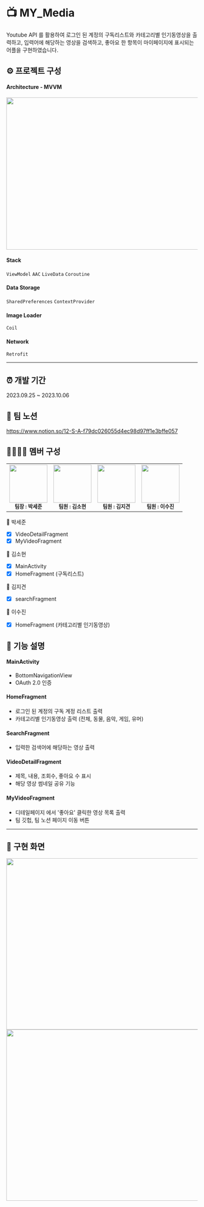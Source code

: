 # 📺 MY_Media
Youtube API 를 활용하여 로그인 된 계정의 구독리스트와 카테고리별 인기동영상을 출력하고, 입력어에 해당하는 영상을 검색하고, 좋아요 한 항목이 마이페이지에 표시되는 어플을 구현하였습니다.


## ⚙ 프로젝트 구성
#### Architecture - MVVM
<img src="https://github.com/sinw212/My-Media/assets/53486320/c5b2af63-d463-458c-9c40-76a61548b600" width="550" height="400">

#### Stack
`ViewModel` `AAC` `LiveData` `Coroutine`

#### Data Storage
`SharedPreferences` `ContextProvider`

#### Image Loader
`Coil`

#### Network
`Retrofit`

---

## ⏰ 개발 기간 
2023.09.25 ~ 2023.10.06  


## 📒 팀 노션
https://www.notion.so/12-S-A-f79dc026055d4ec98d97ff1e3bffe057


## 👨‍👩‍👦‍👦 멤버 구성
<table>
  <tbody>
    <tr>
      <td align="center"><img src="https://github.com/boradorying.png" width="100px;" alt=""/><br /><sub><b>팀장 : 박세준</b></sub><br /></td>
      <td align="center"><img src="https://github.com/sinw212.png" width="100px;" alt=""/><br /><sub><b>팀원 : 김소현 </b></sub></a><br /></td>
      <td align="center"><img src="https://github.com/Odin5din.png" width="100px;" alt=""/><br /><sub><b>팀원 : 김지견</b></sub></a><br /></td>
      <td align="center"><img src="https://github.com/sooj36.png" width="100px;" alt=""/><br /><sub><b>팀원 : 이수진</b></sub></a><br /></td>
    </tr>
  </tbody>
</table>

:runner: 박세준
- [x]  VideoDetailFragment
- [x]  MyVideoFragment 

:runner: 김소현
- [x]  MainActivity
- [x]  HomeFragment (구독리스트)

:runner: 김지견
- [x]  searchFragment

:runner: 이수진
- [x]  HomeFragment (카테고리별 인기동영상)


## 📌 기능 설명
#### MainActivity
- BottomNavigationView
- OAuth 2.0 인증

#### HomeFragment
- 로그인 된 계정의 구독 계정 리스트 출력
- 카테고리별 인기동영상 출력 (전체, 동물, 음악, 게임, 유머)

#### SearchFragment
- 입력한 검색어에 해당하는 영상 출력

#### VideoDetailFragment
- 제목, 내용, 조회수, 좋아요 수 표시
- 해당 영상 썸네일 공유 기능
  
#### MyVideoFragment
- 디테일페이지 에서 '좋아요' 클릭한 영상 목록 출력
- 팀 깃헙, 팀 노션 페이지 이동 버튼

---

## 📱 구현 화면
<img src="https://github.com/sinw212/My-Media/assets/53486320/31809bfa-8320-4bae-8b12-1e0e5b9498a2" width="660" height="450">
<img src="https://github.com/sinw212/My-Media/assets/53486320/d38c999e-6aab-494c-9435-f36395ed2fa0" width="660" height="450">
